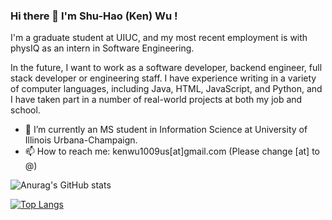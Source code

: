 ### Hi there 👋 I'm Shu-Hao (Ken) Wu !

I'm a graduate student at UIUC, and my most recent employment is with physIQ as an intern in Software Engineering.

In the future, I want to work as a software developer, backend engineer, full stack developer or engineering staff. I have experience writing in a variety of computer languages, including Java, HTML, JavaScript, and Python, and I have taken part in a number of real-world projects at both my job and school.

<!-- **ken1009us/ken1009us** is a ✨ _special_ ✨ repository because its `README.md` (this file) appears on your GitHub profile.

Here are some ideas to get you started: -->

<!-- - 🔭 I’m currently working on ... -->

- 🌱 I’m currently an MS student in Information Science at University of Illinois Urbana-Champaign.
- 📫 How to reach me: kenwu1009us[at]gmail.com (Please change [at] to @)
  <!-- - 👯 I’m looking to collaborate on ... -->
  <!-- - 🤔 I’m looking for help with ... -->
  <!-- - 💬 Ask me about ... -->
  <!-- - 😄 Pronouns: ... -->
  <!-- - ⚡ Fun fact: ... -->

![Anurag's GitHub stats](https://github-readme-stats-git-masterrstaa-rickstaa.vercel.app/api?username=ken1009us&show_icons=true&theme=dark)

[![Top Langs](https://github-readme-stats-git-masterrstaa-rickstaa.vercel.app/api/top-langs/?username=ken1009us&theme=dark&layout=compact)](https://github.com/anuraghazra/github-readme-stats)

